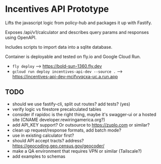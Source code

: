 # Incentives API Prototype

Lifts the javascript logic from policy-hub and packages it up with Fastify.

Exposes /api/v1/calculator and describes query params and responses using OpenAPI.

Includes scripts to import data into a sqlite database.

Container is deployable and tested on fly.io and Google Cloud Run.
 - `fly deploy` --> https://bold-sun-1360.fly.dev
 - `gcloud run deploy incentives-api-dev --source .` --> https://incentives-api-dev-mcifvvqcxa-uc.a.run.app

## TODO
 
 * should we use fastify-cli, split out routes? add tests? (yes)
 * verify logic vs firestore precalculated tables
 * consider if rapidoc is the right thing, maybe it's swagger-ui or a hosted site (CNAME developer.rewiringamerica.org?)
 * add API_KEY support? Or outsource to https://zuplo.com or similar?
 * clean up request/response formats, add batch mode?
 * use in existing calculator first?
 * should API accept tracts? address? https://geocoding.geo.census.gov/geocoder/
 * make a QA environment that requires VPN or similar (Tailscale?)
 * add examples to schemas